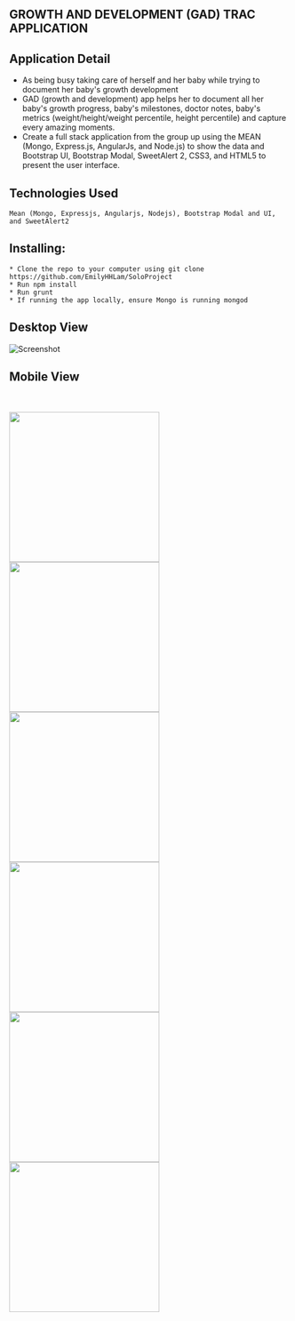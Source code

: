 
## GROWTH AND DEVELOPMENT (GAD) TRAC APPLICATION ##

 ## Application Detail

* As being busy taking care of herself and her baby while trying to document her baby's growth development
* GAD (growth and development) app helps her to document all her baby's growth progress, baby's milestones, doctor notes, baby's metrics (weight/height/weight percentile, height percentile) and capture every amazing moments.
* Create a full stack application from the group up using the MEAN (Mongo, Express.js, AngularJs, and Node.js) to show the data and Bootstrap UI, Bootstrap Modal, SweetAlert 2, CSS3, and HTML5 to present the user interface.

 ## Technologies Used 
 ```
 Mean (Mongo, Expressjs, Angularjs, Nodejs), Bootstrap Modal and UI, and SweetAlert2
 ```
 ## Installing:
 ```
* Clone the repo to your computer using git clone https://github.com/EmilyHHLam/SoloProject
* Run npm install
* Run grunt
* If running the app locally, ensure Mongo is running mongod
```
## Desktop View
 ![Screenshot](images/login.png) 
 
 ## Mobile View
 
<div width="100%">
<div width="30%"></div>
<div>&nbsp;</div>
<div width="30%"></div>
<div>&nbsp;</div>
<div width="30%"></div>

</div>
<img src="images/children.png" align="left" height=auto width="270px" >&nbsp;&nbsp;<img src="images/addNewBaby.png" align="left" height=auto width="270px" >&nbsp;&nbsp;<img src="images/childDetail.png" align="left" height=auto width="270px" >
<p><br></p>
<img src="images/AddEvent.png" align="left" height=auto width="270px" >&nbsp;&nbsp;<img src="images/contacts.png" align="left" height=auto width="270px" >&nbsp;&nbsp;<img src="images/resources.png" align="left" height=auto width="270px" >
 
